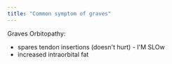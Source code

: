 ```yaml
---
title: "Common symptom of graves"
---
```

Graves Orbitopathy:
- spares tendon insertions (doesn't hurt) - I'M SLOw
- increased intraorbital fat

